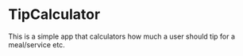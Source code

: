# TipCalculator

This is a simple app that calculators how much a user should tip for a meal/service etc.
